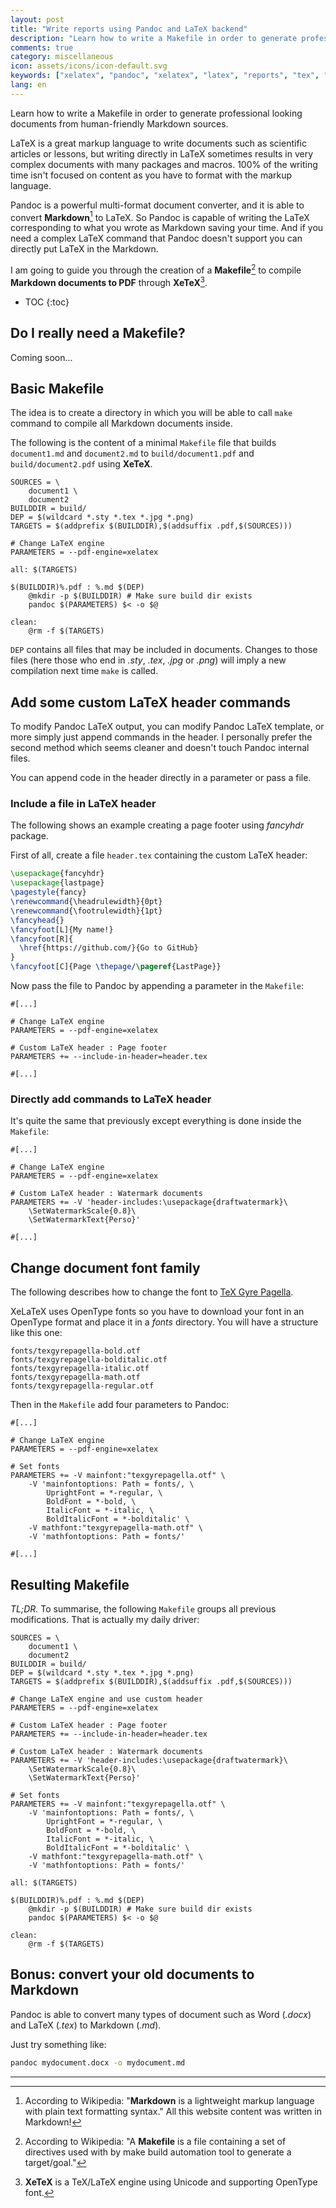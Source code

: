 ```yaml
---
layout: post
title: "Write reports using Pandoc and LaTeX backend"
description: "Learn how to write a Makefile in order to generate professional looking documents from human-friendly Markdown sources."
comments: true
category: miscellaneous
icon: assets/icons/icon-default.svg
keywords: ["xelatex", "pandoc", "xelatex", "latex", "reports", "tex", "pagella"]
lang: en
---
```


Learn how to write a Makefile in order to generate professional looking documents from human-friendly Markdown sources.

LaTeX is a great markup language to write documents such as scientific articles or lessons,
but writing directly in LaTeX sometimes results in very complex documents with many packages and macros.
100% of the writing time isn't focused on content as you have to format with the markup language.

Pandoc is a powerful multi-format document converter, and it is able to convert **Markdown**[^1] to LaTeX.
So Pandoc is capable of writing the LaTeX corresponding to what you wrote as Markdown saving your time.
And if you need a complex LaTeX command that Pandoc doesn't support you can directly put LaTeX in the Markdown.

I am going to guide you through the creation of a **Makefile**[^2] to compile **Markdown documents to PDF** through **XeTeX**[^3].

* TOC
{:toc}

## Do I really need a Makefile?

Coming soon...

## Basic Makefile

The idea is to create a directory in which you will be able to call `make` command to compile all Markdown documents inside.

The following is the content of a minimal `Makefile` file that builds `document1.md` and `document2.md`
to `build/document1.pdf` and `build/document2.pdf` using **XeTeX**.

```make
SOURCES = \
	document1 \
	document2
BUILDDIR = build/
DEP = $(wildcard *.sty *.tex *.jpg *.png)
TARGETS = $(addprefix $(BUILDDIR),$(addsuffix .pdf,$(SOURCES)))

# Change LaTeX engine
PARAMETERS = --pdf-engine=xelatex

all: $(TARGETS)

$(BUILDDIR)%.pdf : %.md $(DEP)
	@mkdir -p $(BUILDDIR) # Make sure build dir exists
	pandoc $(PARAMETERS) $< -o $@

clean:
	@rm -f $(TARGETS)
```

`DEP` contains all files that may be included in documents.
Changes to those files (here those who end in *.sty*, *.tex*, *.jpg* or *.png*) will imply a new compilation next time `make` is called.


## Add some custom LaTeX header commands

To modify Pandoc LaTeX output, you can modify Pandoc LaTeX template, or more simply just append commands in the header.
I personally prefer the second method which seems cleaner and doesn't touch Pandoc internal files.

You can append code in the header directly in a parameter or pass a file.

### Include a file in LaTeX header

The following shows an example creating a page footer using *fancyhdr* package.

First of all, create a file `header.tex` containing the custom LaTeX header:

```latex
\usepackage{fancyhdr}
\usepackage{lastpage}
\pagestyle{fancy}
\renewcommand{\headrulewidth}{0pt}
\renewcommand{\footrulewidth}{1pt}
\fancyhead{}
\fancyfoot[L]{My name!}
\fancyfoot[R]{
  \href{https://github.com/}{Go to GitHub}
}
\fancyfoot[C]{Page \thepage/\pageref{LastPage}}
```

Now pass the file to Pandoc by appending a parameter in the `Makefile`:

```make
#[...]

# Change LaTeX engine
PARAMETERS = --pdf-engine=xelatex

# Custom LaTeX header : Page footer
PARAMETERS += --include-in-header=header.tex

#[...]
```

### Directly add commands to LaTeX header

It's quite the same that previously except everything is done inside the `Makefile`:

```make
#[...]

# Change LaTeX engine
PARAMETERS = --pdf-engine=xelatex

# Custom LaTeX header : Watermark documents
PARAMETERS += -V 'header-includes:\usepackage{draftwatermark}\
	\SetWatermarkScale{0.8}\
	\SetWatermarkText{Perso}'

#[...]
```

## Change document font family

The following describes how to change the font to [TeX Gyre Pagella](http://www.gust.org.pl/projects/e-foundry/tex-gyre/pagella).

XeLaTeX uses OpenType fonts so you have to download your font in an OpenType format and place it in a *fonts* directory. You will have a structure like this one:

```
fonts/texgyrepagella-bold.otf
fonts/texgyrepagella-bolditalic.otf
fonts/texgyrepagella-italic.otf
fonts/texgyrepagella-math.otf
fonts/texgyrepagella-regular.otf
```

Then in the `Makefile` add four parameters to Pandoc:

```make
#[...]

# Change LaTeX engine
PARAMETERS = --pdf-engine=xelatex

# Set fonts
PARAMETERS += -V mainfont:"texgyrepagella.otf" \
	-V 'mainfontoptions: Path = fonts/, \
		UprightFont = *-regular, \
		BoldFont = *-bold, \
		ItalicFont = *-italic, \
		BoldItalicFont = *-bolditalic' \
	-V mathfont:"texgyrepagella-math.otf" \
	-V 'mathfontoptions: Path = fonts/'

#[...]
```

## Resulting Makefile

*TL;DR.* To summarise, the following `Makefile` groups all previous modifications. That is actually my daily driver: 

```make
SOURCES = \
	document1 \
	document2
BUILDDIR = build/
DEP = $(wildcard *.sty *.tex *.jpg *.png)
TARGETS = $(addprefix $(BUILDDIR),$(addsuffix .pdf,$(SOURCES)))

# Change LaTeX engine and use custom header
PARAMETERS = --pdf-engine=xelatex

# Custom LaTeX header : Page footer
PARAMETERS += --include-in-header=header.tex

# Custom LaTeX header : Watermark documents
PARAMETERS += -V 'header-includes:\usepackage{draftwatermark}\
	\SetWatermarkScale{0.8}\
	\SetWatermarkText{Perso}'

# Set fonts
PARAMETERS += -V mainfont:"texgyrepagella.otf" \
	-V 'mainfontoptions: Path = fonts/, \
		UprightFont = *-regular, \
		BoldFont = *-bold, \
		ItalicFont = *-italic, \
		BoldItalicFont = *-bolditalic' \
	-V mathfont:"texgyrepagella-math.otf" \
	-V 'mathfontoptions: Path = fonts/'

all: $(TARGETS)

$(BUILDDIR)%.pdf : %.md $(DEP)
	@mkdir -p $(BUILDDIR) # Make sure build dir exists
	pandoc $(PARAMETERS) $< -o $@

clean:
	@rm -f $(TARGETS)
```

## Bonus: convert your old documents to Markdown

Pandoc is able to convert many types of document such as Word (*.docx*) and LaTeX (*.tex*) to Markdown (*.md*).

Just try something like:

```bash
pandoc mydocument.docx -o mydocument.md
```

---

[^1]: According to Wikipedia: "**Markdown** is a lightweight markup language with plain text formatting syntax." All this website content was written in Markdown!
[^2]: According to Wikipedia: "A **Makefile** is a file containing a set of directives used with by make build automation tool to generate a target/goal."
[^3]: **XeTeX** is a TeX/LaTeX engine using Unicode and supporting OpenType font.
